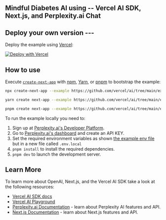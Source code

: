  ## Mindful Diabetes AI using -- Vercel AI SDK, Next.js, and Perplexity.ai Chat

## Deploy your own version ---

Deploy the example using [Vercel](https://vercel.com?utm_source=github&utm_medium=readme&utm_campaign=ai-sdk-example):

[![Deploy with Vercel](https://vercel.com/button)](https://vercel.com/new/clone?repository-url=https%3A%2F%2Fgithub.com%2Fvercel%2Fai%2Ftree%2Fmain%2Fexamples%2Fnext-perplexity&env=PERPLEXITY_API_KEY&envDescription=Perplexity%20API%20Key&envLink=https%3A%2F%2Fapp.perplexity.ai%2Faccount%2Fapi-keys&project-name=vercel-ai-chat-perplexity&repository-name=vercel-ai-chat-perplexity)

## How to use

Execute [`create-next-app`](https://github.com/vercel/next.js/tree/canary/packages/create-next-app) with [npm](https://docs.npmjs.com/cli/init), [Yarn](https://yarnpkg.com/lang/en/docs/cli/create/), or [pnpm](https://pnpm.io) to bootstrap the example:

```bash
npx create-next-app --example https://github.com/vercel/ai/tree/main/examples/next-perplexity next-perplexity-app
```

```bash
yarn create next-app --example https://github.com/vercel/ai/tree/main/examples/next-perplexity next-perplexity-app
```

```bash
pnpm create next-app --example https://github.com/vercel/ai/tree/main/examples/next-perplexity next-perplexity-app
```

To run the example locally you need to:

1. Sign up at [Perplexity.ai's Developer Platform](https://www.perplexity.ai).
2. Go to [Perplexity.ai's dashboard](https://www.perplexity.ai/settings/api) and create an API KEY.
3. Set the required environment variables as shown [the example env file](./.env.local.example) but in a new file called `.env.local`
4. `pnpm install` to install the required dependencies.
5. `pnpm dev` to launch the development server.

## Learn More

To learn more about OpenAI, Next.js, and the Vercel AI SDK take a look at the following resources:

- [Vercel AI SDK docs](https://sdk.vercel.ai/docs)
- [Vercel AI Playground](https://play.vercel.ai)
- [Perplexity.ai Documentation](https://docs.perplexity.ai/) - learn about Perplexity AI features and API.
- [Next.js Documentation](https://nextjs.org/docs) - learn about Next.js features and API.
